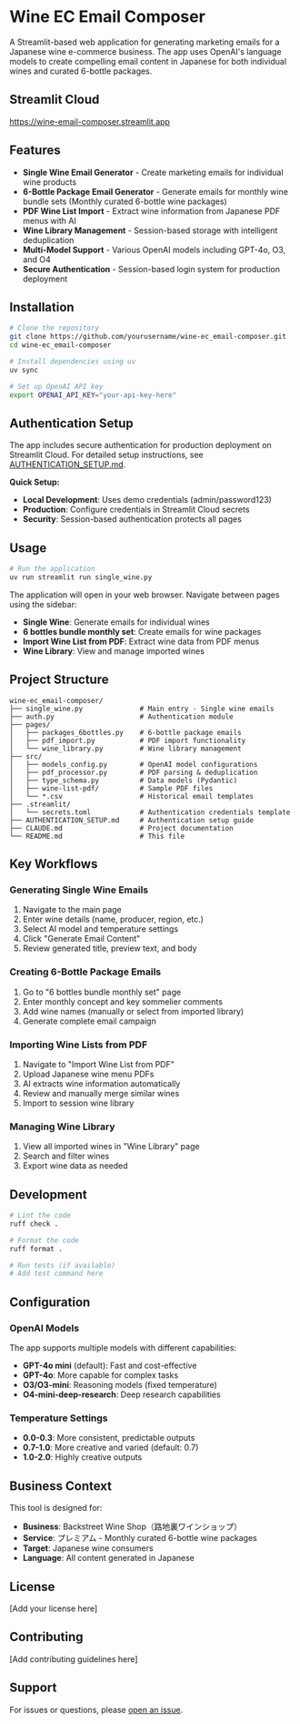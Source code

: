 # Wine EC Email Composer

A Streamlit-based web application for generating marketing emails for a Japanese wine e-commerce business. The app uses OpenAI's language models to create compelling email content in Japanese for both individual wines and curated 6-bottle packages.

## Streamlit Cloud

https://wine-email-composer.streamlit.app

## Features

- **Single Wine Email Generator** - Create marketing emails for individual wine products
- **6-Bottle Package Email Generator** - Generate emails for monthly wine bundle sets (Monthly curated 6-bottle wine packages)
- **PDF Wine List Import** - Extract wine information from Japanese PDF menus with AI
- **Wine Library Management** - Session-based storage with intelligent deduplication
- **Multi-Model Support** - Various OpenAI models including GPT-4o, O3, and O4
- **Secure Authentication** - Session-based login system for production deployment

## Installation

```bash
# Clone the repository
git clone https://github.com/yourusername/wine-ec_email-composer.git
cd wine-ec_email-composer

# Install dependencies using uv
uv sync

# Set up OpenAI API key
export OPENAI_API_KEY="your-api-key-here"
```

## Authentication Setup

The app includes secure authentication for production deployment on Streamlit Cloud. For detailed setup instructions, see [AUTHENTICATION_SETUP.md](AUTHENTICATION_SETUP.md).

**Quick Setup:**

- **Local Development**: Uses demo credentials (admin/password123)
- **Production**: Configure credentials in Streamlit Cloud secrets
- **Security**: Session-based authentication protects all pages

## Usage

```bash
# Run the application
uv run streamlit run single_wine.py
```

The application will open in your web browser. Navigate between pages using the sidebar:

- **Single Wine**: Generate emails for individual wines
- **6 bottles bundle monthly set**: Create emails for wine packages
- **Import Wine List from PDF**: Extract wine data from PDF menus
- **Wine Library**: View and manage imported wines

## Project Structure

```
wine-ec_email-composer/
├── single_wine.py              # Main entry - Single wine emails
├── auth.py                     # Authentication module
├── pages/
│   ├── packages_6bottles.py    # 6-bottle package emails
│   ├── pdf_import.py           # PDF import functionality
│   └── wine_library.py         # Wine library management
├── src/
│   ├── models_config.py        # OpenAI model configurations
│   ├── pdf_processor.py        # PDF parsing & deduplication
│   ├── type_schema.py          # Data models (Pydantic)
│   ├── wine-list-pdf/          # Sample PDF files
│   └── *.csv                   # Historical email templates
├── .streamlit/
│   └── secrets.toml            # Authentication credentials template
├── AUTHENTICATION_SETUP.md     # Authentication setup guide
├── CLAUDE.md                   # Project documentation
└── README.md                   # This file
```

## Key Workflows

### Generating Single Wine Emails

1. Navigate to the main page
2. Enter wine details (name, producer, region, etc.)
3. Select AI model and temperature settings
4. Click "Generate Email Content"
5. Review generated title, preview text, and body

### Creating 6-Bottle Package Emails

1. Go to "6 bottles bundle monthly set" page
2. Enter monthly concept and key sommelier comments
3. Add wine names (manually or select from imported library)
4. Generate complete email campaign

### Importing Wine Lists from PDF

1. Navigate to "Import Wine List from PDF"
2. Upload Japanese wine menu PDFs
3. AI extracts wine information automatically
4. Review and manually merge similar wines
5. Import to session wine library

### Managing Wine Library

1. View all imported wines in "Wine Library" page
2. Search and filter wines
3. Export wine data as needed

## Development

```bash
# Lint the code
ruff check .

# Format the code
ruff format .

# Run tests (if available)
# Add test command here
```

## Configuration

### OpenAI Models

The app supports multiple models with different capabilities:

- **GPT-4o mini** (default): Fast and cost-effective
- **GPT-4o**: More capable for complex tasks
- **O3/O3-mini**: Reasoning models (fixed temperature)
- **O4-mini-deep-research**: Deep research capabilities

### Temperature Settings

- **0.0-0.3**: More consistent, predictable outputs
- **0.7-1.0**: More creative and varied (default: 0.7)
- **1.0-2.0**: Highly creative outputs

## Business Context

This tool is designed for:

- **Business**: Backstreet Wine Shop（路地裏ワインショップ）
- **Service**: プレミアム - Monthly curated 6-bottle wine packages
- **Target**: Japanese wine consumers
- **Language**: All content generated in Japanese

## License

[Add your license here]

## Contributing

[Add contributing guidelines here]

## Support

For issues or questions, please [open an issue](https://github.com/yourusername/wine-ec_email-composer/issues).
